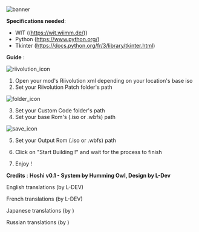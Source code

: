 ![banner](https://github.com/L-Dev31/Hoshi-Iso-Builder/assets/86838693/c61249c4-5435-47fa-a8ef-f27f7431d00e)

**Specifications needed**:

- WIT ((https://wit.wiimm.de/))
- Python (https://www.python.org/)
- Tkinter (https://docs.python.org/fr/3/library/tkinter.html)

**Guide** : 

![riivolution_icon](https://github.com/L-Dev31/Hoshi-Iso-Builder/assets/86838693/28e87402-ae58-4a58-97f0-899cf208c229)

1. Open your mod's Riivolution xml depending on your location's base iso
2. Set your Riivolution Patch folder's path

![folder_icon](https://github.com/L-Dev31/Hoshi-Iso-Builder/assets/86838693/3c62ac11-baa6-4850-897c-2bae691acabd)

3. Set your Custom Code folder's path
4. Set your base Rom's (.iso or .wbfs) path

![save_icon](https://github.com/L-Dev31/Hoshi-Iso-Builder/assets/86838693/f28867be-5007-4607-80bf-c552f4301e6f)

5. Set your Output Rom (.iso or .wbfs) path 

6. Click on "Start Building !" and wait for the process to finish 

7. Enjoy !

**Credits** : 
**Hoshi v0.1 - System by Humming Owl, Design by L-Dev**

English translations (by L-DEV)

French translations (by L-DEV)

Japanese translations (by )

Russian translations (by )
